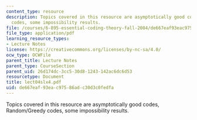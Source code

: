 ```yaml
---
content_type: resource
description: Topics covered in this resource are asymptotically good codes, Random/Greedy
  codes, some impossibility results.
file: /courses/6-895-essential-coding-theory-fall-2004/de667eaf93eac97586adc30d3c0fedfa_lect04slx4.pdf
file_type: application/pdf
learning_resource_types:
- Lecture Notes
license: https://creativecommons.org/licenses/by-nc-sa/4.0/
ocw_type: OCWFile
parent_title: Lecture Notes
parent_type: CourseSection
parent_uid: 26d174dc-3cc5-30d8-1243-142ac6dc6d53
resourcetype: Document
title: lect04slx4.pdf
uid: de667eaf-93ea-c975-86ad-c30d3c0fedfa
---
```

Topics covered in this resource are asymptotically good codes, Random/Greedy codes, some impossibility results.